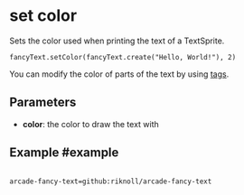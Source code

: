 # set color

Sets the color used when printing the text of a TextSprite.

```sig
fancyText.setColor(fancyText.create("Hello, World!"), 2)
```

You can modify the color of parts of the text by using [tags](./create).

## Parameters

* **color**: the color to draw the text with

## Example #example


```blocks

```

```package
arcade-fancy-text=github:riknoll/arcade-fancy-text
```